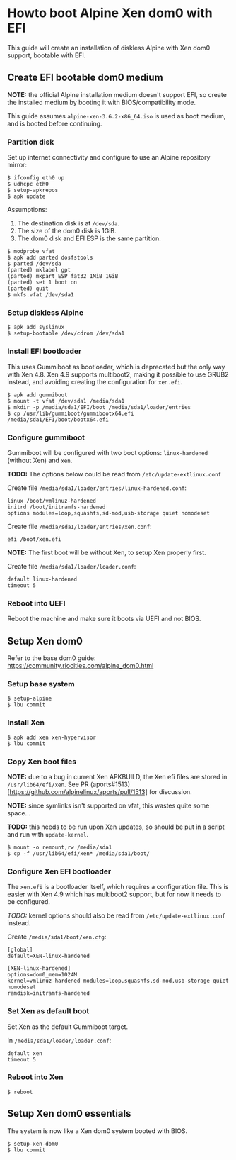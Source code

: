 # Howto boot Alpine Xen dom0 with EFI

This guide will create an installation of diskless Alpine with Xen dom0 support, bootable with EFI.

## Create EFI bootable dom0 medium

**NOTE:** the official Alpine installation medium doesn't support EFI, so create the installed medium by booting it with BIOS/compatibility mode.

This guide assumes `alpine-xen-3.6.2-x86_64.iso` is used as boot medium, and is booted before continuing.

### Partition disk

Set up internet connectivity and configure to use an Alpine repository mirror:
```
$ ifconfig eth0 up
$ udhcpc eth0
$ setup-apkrepos
$ apk update
```

Assumptions:
1. The destination disk is at `/dev/sda`.
1. The size of the dom0 disk is 1GiB.
1. The dom0 disk and EFI ESP is the same partition.

```
$ modprobe vfat
$ apk add parted dosfstools
$ parted /dev/sda
(parted) mklabel gpt
(parted) mkpart ESP fat32 1MiB 1GiB
(parted) set 1 boot on
(parted) quit
$ mkfs.vfat /dev/sda1
```

### Setup diskless Alpine

```
$ apk add syslinux
$ setup-bootable /dev/cdrom /dev/sda1
```

### Install EFI bootloader

This uses Gummiboot as bootloader, which is deprecated but the only way with Xen 4.8.
Xen 4.9 supports multiboot2, making it possible to use GRUB2 instead, and avoiding creating the configuration for `xen.efi`.

```
$ apk add gummiboot
$ mount -t vfat /dev/sda1 /media/sda1
$ mkdir -p /media/sda1/EFI/boot /media/sda1/loader/entries
$ cp /usr/lib/gummiboot/gummibootx64.efi /media/sda1/EFI/boot/bootx64.efi
```

### Configure gummiboot

Gummiboot will be configured with two boot options: `linux-hardened` (without Xen) and `xen`.

**TODO:** The options below could be read from `/etc/update-extlinux.conf`

Create file `/media/sda1/loader/entries/linux-hardened.conf`:
```
linux /boot/vmlinuz-hardened
initrd /boot/initramfs-hardened
options modules=loop,squashfs,sd-mod,usb-storage quiet nomodeset
```

Create file `/media/sda1/loader/entries/xen.conf`:
```
efi /boot/xen.efi
```

**NOTE:** The first boot will be without Xen, to setup Xen properly first.

Create file `/media/sda1/loader/loader.conf`:
```
default linux-hardened
timeout 5
```

### Reboot into UEFI

Reboot the machine and make sure it boots via UEFI and not BIOS.

## Setup Xen dom0

Refer to the base dom0 guide: https://community.riocities.com/alpine_dom0.html

### Setup base system

```
$ setup-alpine
$ lbu commit
```

### Install Xen

```
$ apk add xen xen-hypervisor
$ lbu commit
```

### Copy Xen boot files

**NOTE:** due to a bug in current Xen APKBUILD, the Xen efi files are stored in `/usr/lib64/efi/xen`. See PR (aports#1513)[https://github.com/alpinelinux/aports/pull/1513] for discussion.

**NOTE:** since symlinks isn't supported on vfat, this wastes quite some space...

**TODO:** this needs to be run upon Xen updates, so should be put in a script and run with `update-kernel`.

```
$ mount -o remount,rw /media/sda1
$ cp -f /usr/lib64/efi/xen* /media/sda1/boot/
```

### Configure Xen EFI bootloader

The `xen.efi` is a bootloader itself, which requires a configuration file.
This is easier with Xen 4.9 which has multiboot2 support, but for now it needs to be configured.

*TODO:* kernel options should also be read from `/etc/update-extlinux.conf` instead.

Create `/media/sda1/boot/xen.cfg`:
```
[global]
default=XEN-linux-hardened

[XEN-linux-hardened]
options=dom0_mem=1024M
kernel=vmlinuz-hardened modules=loop,squashfs,sd-mod,usb-storage quiet nomodeset
ramdisk=initramfs-hardened
```

### Set Xen as default boot

Set Xen as the default Gummiboot target.

In `/media/sda1/loader/loader.conf`:
```
default xen
timeout 5
```

### Reboot into Xen

```
$ reboot
```

## Setup Xen dom0 essentials

The system is now like a Xen dom0 system booted with BIOS.

```
$ setup-xen-dom0
$ lbu commit
```
